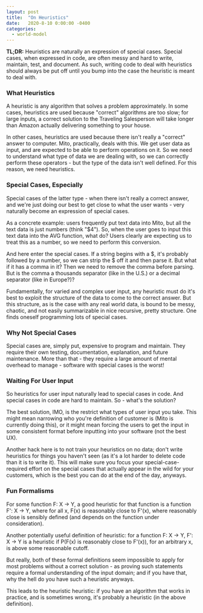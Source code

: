 ```yaml
---
layout: post
title:  "On Heuristics"
date:   2020-8-10 0:00:00 -0400
categories:
  - world-model
---
```


**TL;DR:** Heuristics are naturally an expression of special cases. Special cases, when expressed in code, are often messy and hard to write, maintain, test, and document. As such, writing code to deal with heuristics should always be put off until you bump into the case the heuristic is meant to deal with.

### What Heuristics

A heuristic is any algorithm that solves a problem approximately. In some cases, heuristics are used because "correct" algorithms are too slow; for large inputs, a correct solution to the Traveling Salesperson will take longer than Amazon actually delivering something to your house. 

In other cases, heuristics are used because there isn't really a "correct" answer to computer. Mito, practically, deals with this. We get user data as input, and are expected to be able to perform operations on it. So we need to understand what type of data we are dealing with, so we can correctly perform these operators - but the type of the data isn't well defined. For this reason, we need heuristics. 

### Special Cases, Especially

Special cases of the latter type - when there isn't really a correct answer, and we're just doing our best to get close to what the user wants - very naturally become an expression of special cases. 

As a concrete example: users frequently put text data into Mito, but all the text data is just numbers (think "$4"). So, when the user goes to input this text data into the AVG function, what do? Users clearly are expecting us to treat this as a number, so we need to perform this conversion.

And here enter the special cases. If a string begins with a $, it's probably followed by a number, so we can strip the $ off it and then parse it. But what if it has a comma in it? Then we need to remove the comma before parsing. But is the comma a thousands separator (like in the U.S.) or a decimal separator (like in Europe?)? 

Fundamentally, for varied and complex user input, any heuristic must do it's best to exploit the structure of the data to come to the correct answer. But this structure, as is the case with any real world data, is bound to be messy, chaotic, and not easily summarizable in nice recursive, pretty structure. One finds oneself programming lots of special cases.

### Why Not Special Cases

Special cases are, simply put, expensive to program and maintain. They require their own testing, documentation, explanation, and future maintenance. More than that - they require a large amount of mental overhead to manage - software with special cases is the worst!

### Waiting For User Input

So heuristics for user input naturally lead to special cases in code. And special cases in code are hard to maintain. So - what's the solution?

The best solution, IMO, is the restrict what types of user input you take. This might mean narrowing who you're definition of customer is (Mito is currently doing this), or it might mean forcing the users to get the input in some consistent format before inputting into your software (not the best UX). 

Another hack here is to not train your heuristics on no data; don't write heuristics for things you haven't seen (as it's a lot harder to delete code than it is to write it). This will make sure you focus your special-case-required effort on the special cases that actually appear in the wild for your customers, which is the best you can do at the end of the day, anyways.

### Fun Formalisms

For some function F: X → Y, a good heuristic for that function is a function F': X → Y, where for all x, F(x) is reasonably close to F'(x), where reasonably close is sensibly defined (and depends on the function under consideration). 

Another potentially useful definition of heuristic: for a function F: X → Y, F': X → Y is a heuristic if P(F(x) is reasonably close to F'(x)), for an arbitrary x, is above some reasonable cutoff.

But really, both of these formal definitions seem impossible to apply for most problems without a correct solution - as proving such statements require a formal understanding of the input domain; and if you have that, why the hell do you have such a heuristic anyways. 

This leads to the heuristic heuristic: if you have an algorithm that works in practice, and is sometimes wrong, it's probably a heuristic (in the above definition).